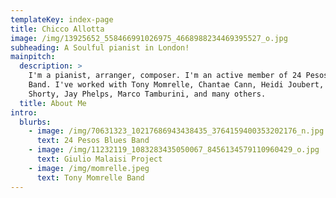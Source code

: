 ```yaml
---
templateKey: index-page
title: Chicco Allotta
image: /img/13925652_558466991026975_4668988234469395527_o.jpg
subheading: A Soulful pianist in London!
mainpitch:
  description: >
    I'm a pianist, arranger, composer. I'm an active member of 24 Pesos Blues
    Band. I've worked with Tony Momrelle, Chantae Cann, Heidi Joubert, Davide
    Shorty, Jay Phelps, Marco Tamburini, and many others.
  title: About Me
intro:
  blurbs:
    - image: /img/70631323_10217686943438435_3764159400353202176_n.jpg
      text: 24 Pesos Blues Band
    - image: /img/11232119_1083283435050067_8456134579110960429_o.jpg
      text: Giulio Malaisi Project
    - image: /img/momrelle.jpeg
      text: Tony Momrelle Band
---
```


